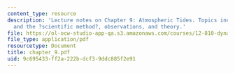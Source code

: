 ```yaml
---
content_type: resource
description: 'Lecture notes on Chapter 9: Atmospheric Tides. Topics include history
  and the ?scientific method?, observations, and theory.'
file: https://ol-ocw-studio-app-qa.s3.amazonaws.com/courses/12-810-dynamics-of-the-atmosphere-spring-2008/9c695433ff2a222bdcf39ddc885f2e91_chapter_9.pdf
file_type: application/pdf
resourcetype: Document
title: chapter_9.pdf
uid: 9c695433-ff2a-222b-dcf3-9ddc885f2e91
---
```


